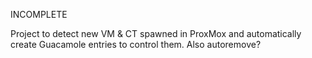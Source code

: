 INCOMPLETE

Project to detect new VM & CT spawned in ProxMox and automatically create Guacamole entries to control them. Also autoremove?
